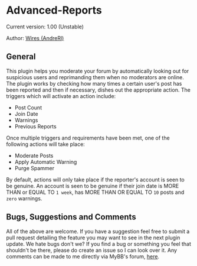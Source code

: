 Advanced-Reports
================
Current version: 1.00 (Unstable)

Author: [Wires (AndreRl)](https://oseax.com)

General
-----------

This plugin helps you moderate your forum by automatically looking out for suspicious users and reprimanding them when no moderators are online. The plugin works by checking how many times a certain user's post has been reported and then if necessary, dishes out the appropriate action. The triggers which will activate an action include:

- Post Count
- Join Date
- Warnings
- Previous Reports

Once multiple triggers and requirements have been met, one of the following actions will take place:

- Moderate Posts
- Apply Automatic Warning
- Purge Spammer

By default, actions will only take place if the reporter's account is seen to be genuine. An account is seen to be genuine if their join date is MORE THAN or EQUAL TO `1 week`, has MORE THAN OR EQUAL TO `10` posts and `zero` warnings.

Bugs, Suggestions and Comments
-----------
All of the above are welcome. If you have a suggestion feel free to submit a pull request detailing the feature you may want to see in the next plugin update. We hate bugs don't we? If you find a bug or something you feel that shouldn't be there, please do create an issue so I can look over it. Any comments can be made to me directly via MyBB's forum, [here](https://community.mybb.com/user-87056.html).
